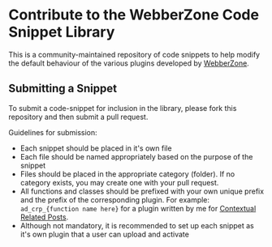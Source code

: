 # Contribute to the WebberZone Code Snippet Library

This is a community-maintained repository of code snippets to help modify the default behaviour of the various plugins developed by [WebberZone](https://github.com/WebberZone/).

## Submitting a Snippet

To submit a code-snippet for inclusion in the library, please fork this repository and then submit a pull request.

Guidelines for submission:

- Each snippet should be placed in it's own file
- Each file should be named appropriately based on the purpose of the snippet
- Files should be placed in the appropriate category (folder). If no category exists, you may create one with your pull request.
- All functions and classes should be prefixed with your own unique prefix and the prefix of the corresponding plugin. For example: `ad_crp_{function name here}` for a plugin written by me for [Contextual Related Posts](https://github.com/WebberZone/contextual-related-posts).
- Although not mandatory, it is recommended to set up each snippet as it's own plugin that a user can upload and activate 
